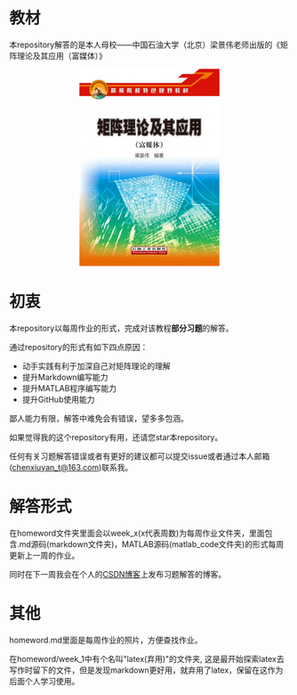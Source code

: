 # 教材
本repository解答的是本人母校——中国石油大学（北京）梁景伟老师出版的《矩阵理论及其应用（富媒体）》

<center>
    <img src = "2022-02-27-22-55-32.png", width=50%>
</center>

# 初衷
本repository以每周作业的形式，完成对该教程**部分习题**的解答。

通过repository的形式有如下四点原因：
- 动手实践有利于加深自己对矩阵理论的理解
- 提升Markdown编写能力
- 提升MATLAB程序编写能力
- 提升GitHub使用能力

鄙人能力有限，解答中难免会有错误，望多多包涵。

如果觉得我的这个repository有用，还请您star本repository。

任何有关习题解答错误或者有更好的建议都可以提交issue或者通过本人邮箱(chenxiuyan_t@163.com)联系我。

# 解答形式

在homeword文件夹里面会以week_x(x代表周数)为每周作业文件夹，里面包含.md源码(markdown文件夹)，MATLAB源码(matlab_code文件夹)的形式每周更新上一周的作业。

同时在下一周我会在个人的[CSDN博客](https://blog.csdn.net/qq_32614873?spm=1000.2115.3001.5343)上发布习题解答的博客。

# 其他
homeword.md里面是每周作业的照片，方便查找作业。

在homeword/week_1中有个名叫"latex(弃用)"的文件夹, 这是最开始探索latex去写作时留下的文件，但是发现markdown更好用，就弃用了latex，保留在这作为后面个人学习使用。

